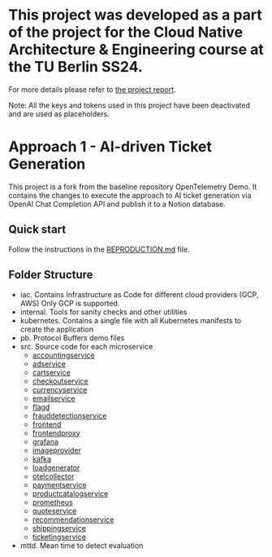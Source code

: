 # This project was developed as a part of the project for the Cloud Native Architecture & Engineering course at the TU Berlin SS24.
For more details please refer to [the project report](https://github.com/deniz997/ai-ticketing/blob/main/cloud_native__group_10_Final_Report.pdf).

Note: All the keys and tokens used in this project have been deactivated and are used as placeholders.

# Approach 1 - AI-driven Ticket Generation 

This project is a fork from the baseline repository OpenTelemetry Demo.
It contains the changes to execute the approach to AI ticket generation via OpenAI Chat Completion API and publish it to a Notion database.

## Quick start

Follow the instructions in the [REPRODUCTION.md](REPRODUCTION.md) file.

## Folder Structure

- iac. Contains Infrastructure as Code for different cloud providers (GCP, AWS) Only GCP is supported.
- internal. Tools for sanity checks and other utilities
- kubernetes. Contains a single file with all Kubernetes manifests to create the application
- pb. Protocol Buffers demo files
- src. Source code for each microservice
    - [accountingservice](./src/accountingservice/README.md)
    - [adservice](./src/adservice/README.md)
    - [cartservice](./src/cartservice/README.md)
    - [checkoutservice](./src/checkoutservice/README.md)
    - [currencyservice](./src/currencyservice/README.md)
    - [emailservice](./src/emailservice/README.md)
    - [flagd](./src/flagd/README.md)
    - [frauddetectionservice](./src/frauddetectionservice/README.md)
    - [frontend](./src/frontend/README.md)
    - [frontendproxy](./src/frontendproxy/README.md)
    - [grafana](./src/grafana/README.md)
    - [imageprovider](./src/imageprovider/README.md)
    - [kafka](./src/kafka/README.md)
    - [loadgenerator](./src/loadgenerator/README.md)
    - [otelcollector](./src/otelcollector/README.md)
    - [paymentservice](./src/paymentservice/README.md)
    - [productcatalogservice](./src/productcatalogservice/README.md)
    - [prometheus](./src/prometheus/README.md)
    - [quoteservice](./src/quoteservice/README.md)
    - [recommendationservice](./src/recommendationservice/README.md)
    - [shippingservice](./src/shippingservice/README.md)
    - [ticketingservice](./src/ticketingservice/README.md)
- mttd. Mean time to detect evaluation
